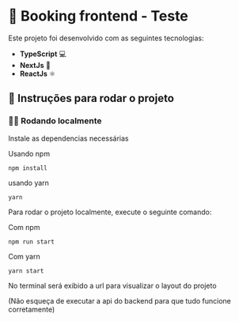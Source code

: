 # 🚀 Booking frontend - Teste

Este projeto foi desenvolvido com as seguintes tecnologias:

- **TypeScript** 💻
- **NextJs** 🚀
- **ReactJs** ⚛️


## 🚀 Instruções para rodar o projeto

### 🏃‍♂️ Rodando localmente

Instale as dependencias necessárias

Usando npm
```
npm install
```

usando yarn
```
yarn
```

Para rodar o projeto localmente, execute o seguinte comando:

Com npm
```
npm run start
```

Com yarn
```
yarn start
```
No terminal será exibido a url para visualizar o layout do projeto

(Não esqueça de executar a api do backend para que tudo funcione corretamente)

